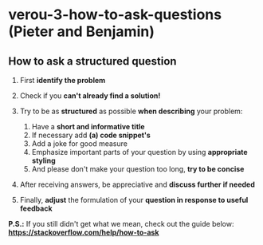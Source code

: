 # verou-3-how-to-ask-questions (Pieter and Benjamin)

## How to ask a structured question

1. First **identify the problem**
2. Check if you **can't already find a solution!**
3. Try to be as **structured** as possible **when describing** your problem:
   1. Have a **short and informative title**
   2. If necessary add **(a) code snippet's**
   3. Add a joke for good measure
   4. Emphasize important parts of your question by using **appropriate styling**
   5. And please don't make your question too long, **try to be concise**



4. After receiving answers, be appreciative and **discuss further if needed**
5. Finally, **adjust** the formulation of your **question in response to useful feedback**

**P.S.:** If you still didn't get what we mean, check out the guide below: <br>
**https://stackoverflow.com/help/how-to-ask**

